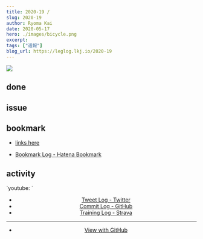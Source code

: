 ```yaml
---
title: 2020-19 / 
slug: 2020-19
author: Ryoma Kai
date: 2020-05-17
hero: ./images/bicycle.png
excerpt: 
tags: ["週報"]
blog_url: https://leglog.lkj.io/2020-19
---
```


<!--greeting here-->

![](./images/bicycle.png)

## done

### 



## issue

### 

## bookmark

- [links here]()


- [Bookmark Log - Hatena Bookmark](https://b.hatena.ne.jp/Ryo_K/bookmark)

## activity

<Tweet tweetLink="" align="center" />
<Instagram instagramId="" />
`youtube: `

- [Tweet Log - Twitter](https://twitter.com/search?q=(from%3Alegnoh)%20until%3A2020-05-22%20since%3A2020-05-16%20-filter%3Areplies&src=typed_query)
- [Commit Log - GitHub](https://github.com/legnoh?tab=overview&from=2020-05-16&to=2020-05-22)
- [Training Log - Strava](https://www.strava.com/athletes/47349424/training/log)

----

- [View with GitHub](https://github.com/legnoh/leglog/blob/master/content/posts/202x/2020/19/index.md)
